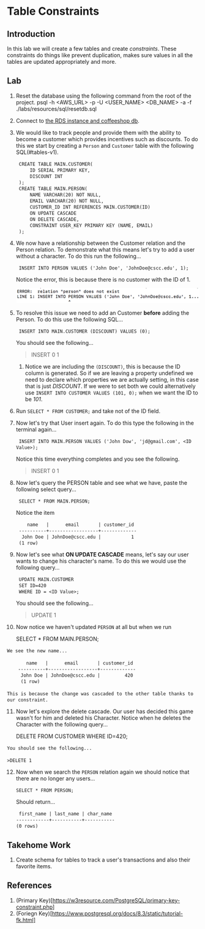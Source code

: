 # Table Constraints #
## Introduction ##

In this lab we will create a few tables and create *constraints*. These constraints do things like prevent duplication, makes sure values in all the tables are updated appropriately and more.

## Lab ##

1. Reset the database using the following command from the root of the project.<a name="reset-psql"></a>
        psql -h <AWS_URL> -p <PORT> -U <USER_NAME> <DB_NAME> -a -f ./labs/resources/sql/resetdb.sql
1. Connect to [the RDS instance and coffeeshop db](./creating_rds_instance.md#connect-psql).
1. We would like to track people and provide them with the ability to become a customer which provides incentives such as discounts. To do this we start by creating a `Person` and `Customer` table with the following SQL(#tables-v1).

        CREATE TABLE MAIN.CUSTOMER(
            ID SERIAL PRIMARY KEY,
            DISCOUNT INT
        );
        CREATE TABLE MAIN.PERSON(
            NAME VARCHAR(20) NOT NULL,
            EMAIL VARCHAR(20) NOT NULL,
            CUSTOMER_ID INT REFERENCES MAIN.CUSTOMER(ID)
            ON UPDATE CASCADE
            ON DELETE CASCADE,
            CONSTRAINT USER_KEY PRIMARY KEY (NAME, EMAIL)
        );
1. We now have a relationship between the Customer relation and the Person relation. To demonstrate what this means let's try to add a user without a character. To do this run the following...

        INSERT INTO PERSON VALUES ('John Doe', 'JohnDoe@cscc.edu', 1);

    Notice the error, this is because there is no customer with the ID of 1.

    ![DDL DML](./resources/ddl_dml_1.png)

1. To resolve this issue we need to add an Customer **before** adding the Person. To do this use the following SQL...

        INSERT INTO MAIN.CUSTOMER (DISCOUNT) VALUES (0);

    You should see the following...

    > INSERT 0 1

    1. Notice we are including the `(DISCOUNT)`, this is because the ID column is generated. So if we are leaving a property undefined we need to declare which properties we are actually setting, in this case that is just *DISCOUNT*. If we were to set both we could alternatively use `INSERT INTO CUSTOMER VALUES (101, 0);` when we want the ID to be *101*.

1. Run `SELECT * FROM CUSTOMER;` and take not of the ID field.    
1. Now let's try that User insert again. To do this type the following in the terminal again...

        INSERT INTO MAIN.PERSON VALUES ('John Dow', 'jd@gmail.com', <ID Value>);

    Notice this time everything completes and you see the following.
    > INSERT 0 1

1. Now let's query the PERSON table and see what we have, paste the following select query...

        SELECT * FROM MAIN.PERSON;

    Notice the item

           name   |      email       | customer_id 
        ----------+------------------+-------------
         John Doe | JohnDoe@cscc.edu |           1
        (1 row)

9. Now let's see what **ON UPDATE CASCADE** means, let's say our user wants to change his character's name. To do this we would use the following query...

        UPDATE MAIN.CUSTOMER
        SET ID=420
        WHERE ID = <ID Value>;

    You should see the following...

    > UPDATE 1

10.  Now notice we haven't updated `PERSON` at all but when we run

        SELECT * FROM MAIN.PERSON;

    We see the new name...

           name   |      email       | customer_id 
        ----------+------------------+-------------
         John Doe | JohnDoe@cscc.edu |         420
         (1 row)

    This is because the change was cascaded to the other table thanks to our constraint.

11.  Now let's explore the delete cascade. Our user has decided this game wasn't for him and deleted his Character. Notice when he deletes the Character with the following query...

        DELETE FROM CUSTOMER WHERE ID=420;

    You should see the following...
    
    >DELETE 1

12. Now when we search the `PERSON` relation again we should notice that there are no longer any users...

        SELECT * FROM PERSON;

    Should return...

         first_name | last_name | char_name 
        ------------+-----------+-----------
        (0 rows)

## Takehome Work

1. Create schema for tables to track a user's transactions and also their favorite items.

## References ##
1. (Primary Key)[https://w3resource.com/PostgreSQL/primary-key-constraint.php]
2. (Foriegn Key)[https://www.postgresql.org/docs/8.3/static/tutorial-fk.html]
